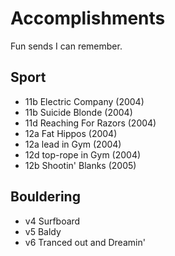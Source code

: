 Accomplishments
===============

Fun sends I can remember.

Sport
-----
+ 11b Electric Company (2004)
+ 11b Suicide Blonde (2004)
+ 11d Reaching For Razors (2004)
+ 12a Fat Hippos (2004)
+ 12a lead in Gym (2004)
+ 12d top-rope in Gym (2004)
+ 12b Shootin' Blanks (2005)

Bouldering
----------
+ v4 Surfboard
+ v5 Baldy
+ v6 Tranced out and Dreamin'

